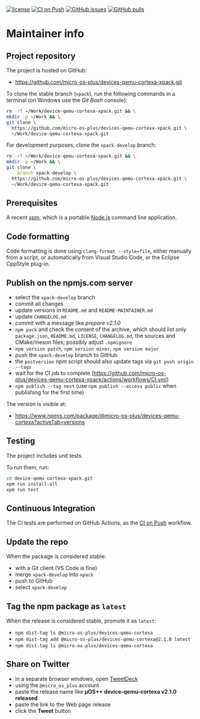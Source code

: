 [![license](https://img.shields.io/github/license/micro-os-plus/devices-qemu-cortexa-xpack)](https://github.com/micro-os-plus/devices-qemu-cortexa-xpack/blob/xpack/LICENSE)
[![CI on Push](https://github.com/micro-os-plus/devices-qemu-cortexa-xpack/workflows/CI%20on%20Push/badge.svg)](https://github.com/micro-os-plus/devices-qemu-cortexa-xpack/actions?query=workflow%3A%22CI+on+Push%22)
[![GitHub issues](https://img.shields.io/github/issues/micro-os-plus/devices-qemu-cortexa-xpack.svg)](https://github.com/micro-os-plus/devices-qemu-cortexa-xpack/issues/)
[![GitHub pulls](https://img.shields.io/github/issues-pr/micro-os-plus/devices-qemu-cortexa-xpack.svg)](https://github.com/micro-os-plus/devices-qemu-cortexa-xpack/pulls)

# Maintainer info

## Project repository

The project is hosted on GitHub:

- <https://github.com/micro-os-plus/devices-qemu-cortexa-xpack.git>

To clone the stable branch (`xpack`), run the following commands in a
terminal (on Windows use the _Git Bash_ console):

```sh
rm -rf ~/Work/device-qemu-cortexa-xpack.git && \
mkdir -p ~/Work && \
git clone \
  https://github.com/micro-os-plus/devices-qemu-cortexa-xpack.git \
  ~/Work/device-qemu-cortexa-xpack.git
```

For development purposes, clone the `xpack-develop` branch:

```sh
rm -rf ~/Work/device-qemu-cortexa-xpack.git && \
mkdir -p ~/Work && \
git clone \
  --branch xpack-develop \
  https://github.com/micro-os-plus/devices-qemu-cortexa-xpack.git \
  ~/Work/device-qemu-cortexa-xpack.git
```

## Prerequisites

A recent [xpm](https://xpack.github.io/xpm/), which is a portable
[Node.js](https://nodejs.org/) command line application.

## Code formatting

Code formatting is done using `clang-format --style=file`, either manually
from a script, or automatically from Visual Studio Code, or the Eclipse
CppStyle plug-in.

## Publish on the npmjs.com server

- select the `xpack-develop` branch
- commit all changes
- update versions in `README.md` and `README-MAINTAINER.md`
- update `CHANGELOG.md`
- commit with a message like _prepare v2.1.0_
- `npm pack` and check the content of the archive, which should list
  only `package.json`, `README.md`, `LICENSE`, `CHANGELOG.md`,
  the sources and CMake/meson files;
  possibly adjust `.npmignore`
- `npm version patch`, `npm version minor`, `npm version major`
- push the `xpack-develop` branch to GitHub
- the `postversion` npm script should also update tags via `git push origin --tags`
- wait for the CI job to complete
  (<https://github.com/micro-os-plus/devices-qemu-cortexa-xpack/actions/workflows/CI.yml>)
- `npm publish --tag next` (use `npm publish --access public` when
  publishing for the first time)

The version is visible at:

- <https://www.npmjs.com/package/@micro-os-plus/devices-qemu-cortexa?activeTab=versions>

## Testing

The project includes unit tests.

To run them, run:

```sh
cd device-qemu-cortexa-xpack.git
xpm run install-all
xpm run test
```

## Continuous Integration

The CI tests are performed on GitHub Actions, as the
[CI on Push](https://github.com/micro-os-plus/devices-qemu-cortexa-xpack/actions?query=workflow%3A%22CI+on+Push%22)
workflow.

## Update the repo

When the package is considered stable:

- with a Git client (VS Code is fine)
- merge `xpack-develop` into `xpack`
- push to GitHub
- select `xpack-develop`

## Tag the npm package as `latest`

When the release is considered stable, promote it as `latest`:

- `npm dist-tag ls @micro-os-plus/devices-qemu-cortexa`
- `npm dist-tag add @micro-os-plus/devices-qemu-cortexa@2.1.0 latest`
- `npm dist-tag ls @micro-os-plus/devices-qemu-cortexa`

## Share on Twitter

- in a separate browser windows, open [TweetDeck](https://tweetdeck.twitter.com/)
- using the `@micro_os_plus` account
- paste the release name like **µOS++ device-qemu-cortexa v2.1.0 released**
- paste the link to the Web page release
- click the **Tweet** button

